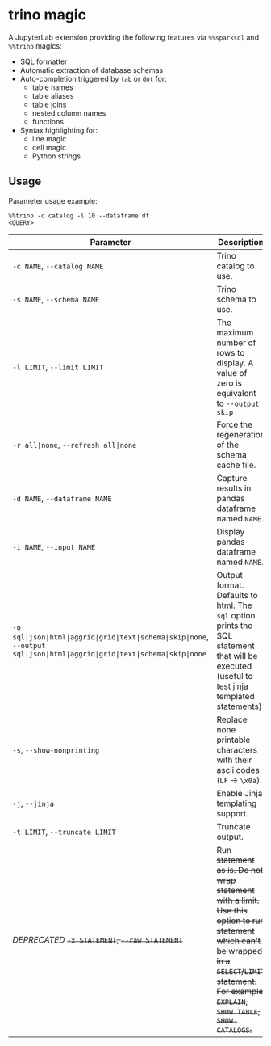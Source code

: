 # trino magic

A JupyterLab extension providing the following features via `%%sparksql` and `%%trino` magics:

- SQL formatter
- Automatic extraction of database schemas
- Auto-completion triggered by `tab` or `dot` for:
  - table names
  - table aliases
  - table joins
  - nested column names
  - functions
- Syntax highlighting for:
  - line magic
  - cell magic
  - Python strings

## Usage

Parameter usage example:

```
%%trino -c catalog -l 10 --dataframe df
<QUERY>
```

|Parameter|Description|
|---|---|
|`-c NAME`, `--catalog NAME`|Trino catalog to use.|
|`-s NAME`, `--schema NAME`|Trino schema to use.|
|`-l LIMIT`, `--limit LIMIT`|The maximum number of rows to display. A value of zero is equivalent to `--output skip`|
|`-r all\|none`, `--refresh all\|none`|Force the regeneration of the schema cache file.|
|`-d NAME`, `--dataframe NAME`|Capture results in pandas dataframe named `NAME`.|
|`-i NAME`, `--input NAME`|Display pandas dataframe named `NAME`.|
|`-o sql\|json\|html\|aggrid\|grid\|text\|schema\|skip\|none`, `--output sql\|json\|html\|aggrid\|grid\|text\|schema\|skip\|none`|Output format. Defaults to html. The `sql` option prints the SQL statement that will be executed (useful to test jinja templated statements).|
|`-s`, `--show-nonprinting`|Replace none printable characters with their ascii codes (`LF` -> `\x0a`).|
|`-j`, `--jinja`|Enable Jinja templating support.|
|`-t LIMIT`, `--truncate LIMIT`|Truncate output.|
|*DEPRECATED* ~~`-x STATEMENT`, `--raw STATEMENT`~~|~~Run statement as is. Do not wrap statement with a limit. Use this option to run statement which can't be wrapped in a `SELECT`/`LIMIT` statement. For example `EXPLAIN`, `SHOW TABLE`, `SHOW CATALOGS`.~~|
